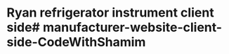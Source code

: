 # Ryan refrigerator instrument client side#   m a n u f a c t u r e r - w e b s i t e - c l i e n t - s i d e - C o d e W i t h S h a m i m  
 